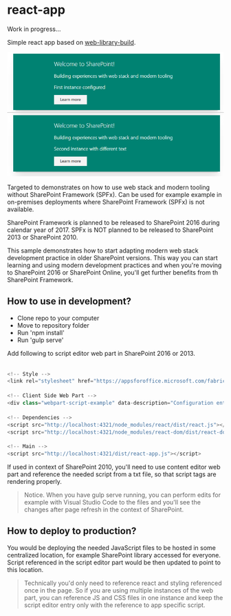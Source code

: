 # react-app
Work in progress...

Simple react app based on [web-library-build](https://github.com/Microsoft/web-library-build).

![UI rendering of the sample](./assets/screenshot.png)

Targeted to demonstrates on how to use web stack and modern tooling without SharePoint Framework (SPFx). Can be used for example example in on-premises deployments where SharePoint Framework (SPFx) is not available.

SharePoint Framework is planned to be released to SharePoint 2016 during calendar year of 2017. SPFx is NOT planned to be released to SharePoint 2013 or SharePoint 2010.

This sample demonstrates how to start adapting modern web stack development practice in older SharePoint versions. This way you can start learning and using modern development practices and when you're moving to SharePoint 2016 or SharePoint Online, you'll get further benefits from th SharePoint Framework.

## How to use in development?

- Clone repo to your computer
- Move to repository folder
- Run 'npm install'
- Run 'gulp serve'

Add following to script editor web part in SharePoint 2016 or 2013. 

```javascript

<!-- Style -->
<link rel="stylesheet" href="https://appsforoffice.microsoft.com/fabric/fabric-core/4.0.0/fabric.min.css">
 
<!-- Client Side Web Part -->
<div class="webpart-script-example" data-description="Configuration entry for instance"></div>
 
<!-- Dependencies -->
<script src="http://localhost:4321/node_modules/react/dist/react.js"></script>
<script src="http://localhost:4321/node_modules/react-dom/dist/react-dom.js"></script>
 
<!-- Main -->
<script src="http://localhost:4321/dist/react-app.js"></script>

```

If used in context of SharePoint 2010, you'll need to use content editor web part and reference the needed script from a txt file, so that script tags are rendering properly.

> Notice. When you have gulp serve running, you can perform edits for example with Visual Studio Code to the files and you'll see the changes after page refresh in the context of SharePoint.

## How to deploy to production?
You would be deploying the needed JavaScript files to be hosted in some centralized location, for example SharePoint library accessed for everyone. Script referenced in the script editor part would be then updated to point to this location.

> Technically you'd only need to reference react and styling referenced once in the page. So if you are using multiple instances of the web part, you can reference JS and CSS files in one instance and keep the script editor entry only with the reference to app specific script.